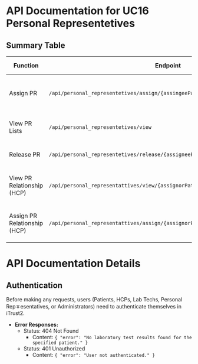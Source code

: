 # API Documentation for UC16 Personal Representetives

## Summary Table

| Function | Endpoint | Method | Request Payload | Success Response | Error Responses |
|----------|----------|--------|------------------|-------------------|-----------------|
| Assign PR | `/api/personal_representetives/assign/{assingeePatientMID}` | `POST` | `assigneePatientMID` (String) | `200 OK` - Success Message | `400 Bad Request` - Missing or incorrect information |
| View PR Lists | `/api/personal_representetives/view` | `GET` |  | `200 OK` - Patients list | `404 Not Found` - PR list not found |
| Release PR | `/api/personal_representetives/release/{assigneePatientMID}` | `POST` | `assigneePatientMID` (String) | `200 OK` - Patients Date list | `404 Not Found` - PR not found |
| View PR Relationship (HCP) | `/api/personal_representattives/view/{assignorPatientMID}/{assigneePatientMID}` | `GET` | `assignorPatientMID` (String), `assigneePatientMID` (String) | `200 OK` - Success Message | `400 Bad Request` - Missing or incorrect information |
| Assign PR Relationship (HCP) | `/api/personal_representattives/assign/{assignorPatientMID}/{assigneePatientMID}` | `GET` | `assignorPatientMID` (String), `assigneePatientMID` (String) | `200 OK` - Success Message | `400 Bad Request` - Missing or incorrect information |

# API Documentation Details

## Authentication

Before making any requests, users (Patients, HCPs, Lab Techs, Personal Repㅎesentatives, or Administrators) need to authenticate themselves in iTrust2.

<!-- ## 1. Order Laboratory Tests (S1)

- **Endpoint:** `/api/lab_tests/order`
- **Method:** `POST`
- **Request Payload:**
  - Parameters:
    - `patientMID` (String): MID (username) of the patient.
    - `testName` (String): Name of the laboratory test (Up to 250 alphanumeric characters).
    - `labName` (String): Name of the lab (Up to 250 alphanumeric characters).
    - `instructions` (String): Special instructions for the test (Up to 500 characters).

- **Success Response:**
  - Status: 200 OK
  - Content: `{ "message": "Laboratory tests ordered successfully." }`

- **Error Responses:**
  - Status: 400 Bad Request
    - Content: `{ "error": "Missing or incorrect information. Please check your request." }`
  - Status: 401 Unauthorized
    - Content: `{ "error": "User not authenticated." }`

## 2. Process and Record Test Results (S2)

- **Endpoint:** `/api/lab_tests/record_results`
- **Method:** `POST`
- **Request Payload:**
  - Parameters:
    - `patientMID` (String): MID (username) of the patient.
    - `testName` (String): Name of the laboratory test (Up to 250 alphanumeric characters).
    - `labName` (String): Name of the lab (Up to 250 alphanumeric characters).
    - `results` (String): Test results (Alphanumeric, up to 500 characters).
    - `notes` (String): Additional notes or observations (Up to 500 characters).

- **Success Response:**
  - Status: 200 OK
  - Content: `{ "message": "Laboratory test results recorded successfully." }`

- **Error Responses:**
  - Status: 400 Bad Request
    - Content: `{ "error": "Missing or incorrect information. Please check your request." }`
  - Status: 401 Unauthorized
    - Content: `{ "error": "User not authenticated." }`

## 3. View Laboratory Test Results (S3)

- **Endpoint:** `/api/lab_tests/view_results/{patientMID}`
- **Method:** `GET`
- **Request Parameters:**
  - `patientMID` (String): MID (username) of the patient.

- **Success Response:**
  - Status: 200 OK
  - Content:
    ```json
    {
      "testResults": [
        {
          "testName": "Blood Test",
          "labName": "Central Lab",
          "results": "Normal",
          "notes": "No abnormalities detected."
        },
        // ... other test results
      ]
    }
    ``` -->

- **Error Responses:**
  - Status: 404 Not Found
    - Content: `{ "error": "No laboratory test results found for the specified patient." }`
  - Status: 401 Unauthorized
    - Content: `{ "error": "User not authenticated." }`